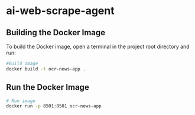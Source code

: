 # ai-web-scrape-agent

## Building the Docker Image

To build the Docker image, open a terminal in the project root directory and run:

```bash
#Build image
docker build -t ocr-news-app .
```

## Run the Docker Image

```bash
# Run image
docker run -p 8501:8501 ocr-news-app
```
